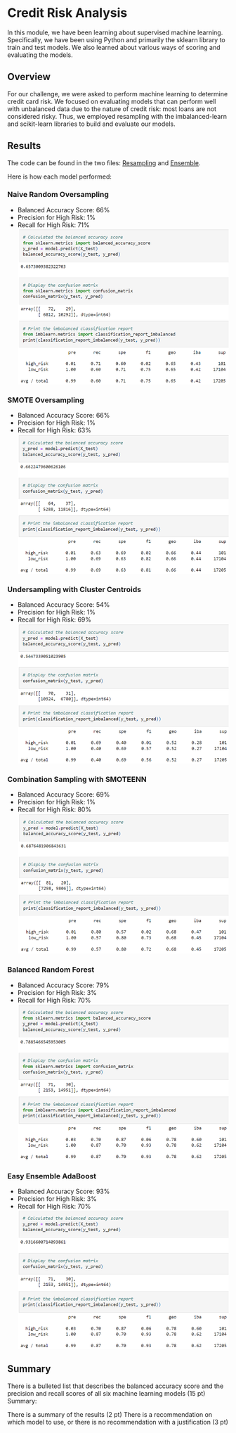 # Credit Risk Analysis
In this module, we have been learning about supervised machine learning. Specifically, we have been using Python and primarily the sklearn library to train and test models. We also learned about various ways of scoring and evaluating the models.

## Overview
For our challenge, we were asked to perform machine learning to determine credit card risk. We focused on evaluating models that can perform well with unbalanced data due to the nature of credit risk: most loans are not considered risky. Thus, we employed resampling with the imbalanced-learn and scikit-learn libraries to build and evaluate our models.

## Results
The code can be found in the two files: [Resampling](credit_risk_resampling.ipynb) and [Ensemble](credit_risk_ensemble.ipynb).

Here is how each model performed:

### Naive Random Oversampling
- Balanced Accuracy Score: 66%
- Precision for High Risk: 1%
- Recall for High Risk: 71%
![results 1](images/results1.png)
### SMOTE Oversampling
- Balanced Accuracy Score: 66%
- Precision for High Risk: 1%
- Recall for High Risk: 63%
![results 2](images/results2.png)

### Undersampling with Cluster Centroids
- Balanced Accuracy Score: 54%
- Precision for High Risk: 1%
- Recall for High Risk: 69%
![results 3](images/results3.png)

### Combination Sampling with SMOTEENN
- Balanced Accuracy Score: 69%
- Precision for High Risk: 1%
- Recall for High Risk: 80%
![results 4](images/results4.png)

### Balanced Random Forest
- Balanced Accuracy Score: 79%
- Precision for High Risk: 3%
- Recall for High Risk: 70%
![results 5](images/results5.png)

### Easy Ensemble AdaBoost
- Balanced Accuracy Score: 93%
- Precision for High Risk: 3%
- Recall for High Risk: 70%
![results 6](images/results6.png)

## Summary

There is a bulleted list that describes the balanced accuracy score and the precision and recall scores of all six machine learning models (15 pt)
Summary:

There is a summary of the results (2 pt)
There is a recommendation on which model to use, or there is no recommendation with a justification (3 pt)
